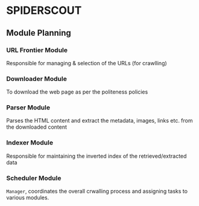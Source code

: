 # SPIDERSCOUT

## Module Planning
### URL Frontier Module
Responsible for managing & selection of the URLs (for crawlling)

### Downloader Module
To download the web page as per the politeness policies

### Parser Module
Parses the HTML content and extract the metadata, images, links etc. from the downloaded content

### Indexer Module
Responsible for maintaining the inverted index of the retrieved/extracted data

### Scheduler Module
`Manager`, coordinates the overall crwalling process and assigning tasks to various modules.